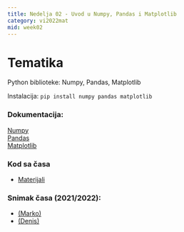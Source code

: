 ```yaml
---
title: Nedelja 02 - Uvod u Numpy, Pandas i Matplotlib
category: vi2022mat
mid: week02
---
```


# Tematika

Python biblioteke: Numpy, Pandas, Matplotlib  

Instalacija: `pip install numpy pandas matplotlib`  

### Dokumentacija:  
[Numpy](https://numpy.org/learn/)  
[Pandas](https://pandas.pydata.org/)  
[Matplotlib](https://matplotlib.org/stable/gallery/index.html)  

### Kod sa časa
- <a target="_blank" href="https://github.com/matfvi/vi/tree/master/2023.2024/02_numpy_matplot_pandas">Materijali</a>

### Snimak časa (2021/2022):
- <a target="_blank" href="https://youtu.be/j8IffoM93aM"> (Marko)<a/>
- <a target="_blank" href="https://youtu.be/Vxv2Et6NLrw"> (Denis)<a/>
